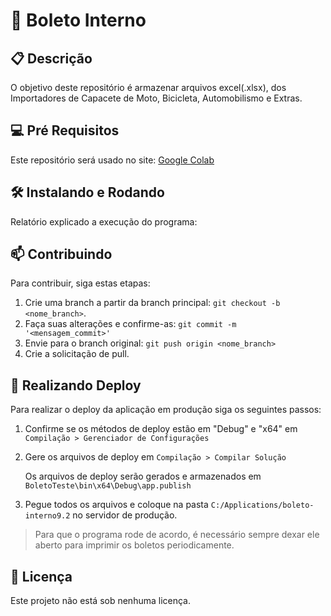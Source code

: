 # 🚀 Boleto Interno


## 📋 Descrição

O objetivo deste repositório é armazenar arquivos excel(.xlsx), dos Importadores de Capacete de Moto, Bicicleta, Automobilismo e Extras.
 
## 💻 Pré Requisitos

Este repositório será usado no site: [Google Colab](https://colab.research.google.com/)

## 🛠️ Instalando e Rodando

Relatório explicado a execução do programa: 

## 📫 Contribuindo

Para contribuir, siga estas etapas:

1. Crie uma branch a partir da branch principal: `git checkout -b <nome_branch>`.
3. Faça suas alterações e confirme-as: `git commit -m '<mensagem_commit>'`
4. Envie para o branch original: `git push origin <nome_branch>`
5. Crie a solicitação de pull.

## 🏁 Realizando Deploy

Para realizar o deploy da aplicação em produção siga os seguintes passos:

1. Confirme se os métodos de deploy estão em "Debug" e "x64" em `Compilação > Gerenciador de Configurações`
   
2. Gere os arquivos de deploy em `Compilação > Compilar Solução`
   
   Os arquivos de deploy serão gerados e armazenados em `BoletoTeste\bin\x64\Debug\app.publish`
   
3. Pegue todos os arquivos e coloque na pasta `C:/Applications/boleto-interno9.2` no servidor de produção.

> Para que o programa rode de acordo, é necessário sempre dexar ele aberto para imprimir os boletos periodicamente.

## 📜 Licença 

Este projeto não está sob nenhuma licença.


